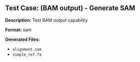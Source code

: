 ## Test Case: (BAM output) - Generate SAM

**Description:** Test BAM output capability

**Format:** sam

**Generated Files:**
- `alignment.sam`
- `simple_ref.fa`
